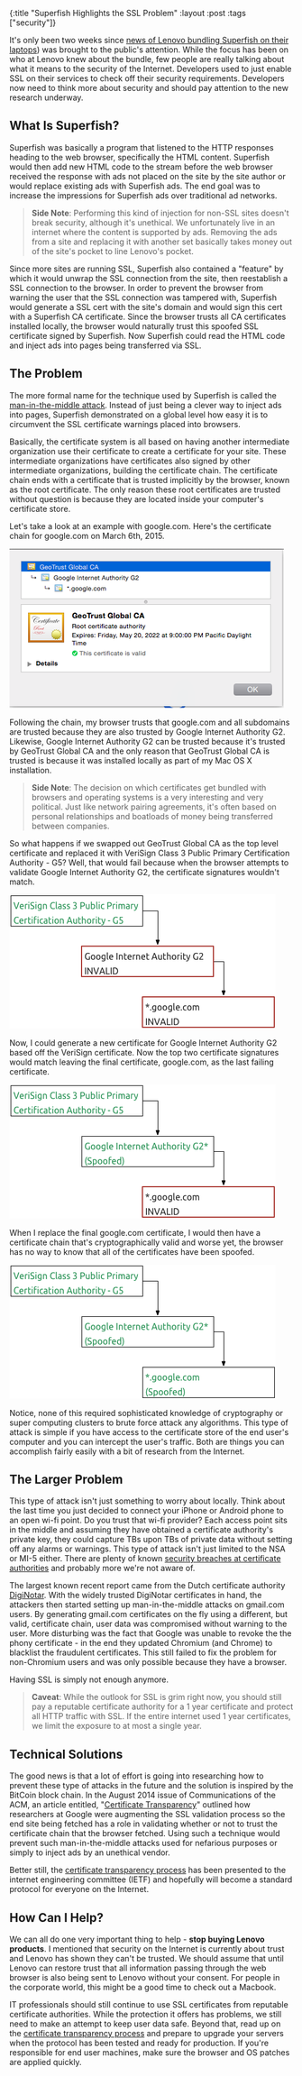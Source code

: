 {:title "Superfish Highlights the SSL Problem"
 :layout :post
 :tags ["security"]}

It's only been two weeks since
[news of Lenovo bundling Superfish on their laptops](http://arstechnica.com/security/2015/02/lenovo-pcs-ship-with-man-in-the-middle-adware-that-breaks-https-connections/))
was brought to the public's attention. While the focus has been on who at Lenovo knew about the bundle,
few people are really talking about what it means to the security of the Internet. Developers used to just
enable SSL on their services to check off their security requirements. Developers now need to think
more about security and should pay attention to the new research underway.


## What Is Superfish?

Superfish was basically a program that listened to the HTTP responses heading to the web browser, specifically
the HTML content. Superfish would then add new HTML code to the stream before the web browser received the response
with ads not placed on the site by the site author or would replace existing ads with Superfish ads. The end goal was
to increase the impressions for Superfish ads over traditional ad networks.

> __Side Note__:
> Performing this kind of injection for non-SSL sites doesn't break security, although it's unethical. We
> unfortunately live in an internet where the content is supported by ads. Removing the ads from a site and
> replacing it with another set basically takes money out of the site's pocket to line Lenovo's pocket.

Since more sites are running SSL, Superfish also contained a "feature" by which it would unwrap the SSL
connection from the site, then reestablish a SSL connection to the browser. In order to prevent the browser
from warning the user that the SSL connection was tampered with, Superfish would generate a SSL cert with
the site's domain and would sign this cert with a Superfish CA certificate. Since the browser trusts all
CA certificates installed locally, the browser would naturally trust this spoofed SSL certificate signed by
Superfish. Now Superfish could read the HTML code and inject ads into pages being transferred via SSL.


## The Problem

The more formal name for the technique used by Superfish is called the
[man-in-the-middle attack](https://www.owasp.org/index.php/Man-in-the-middle_attack).
Instead of just being a clever way to inject ads into pages, Superfish demonstrated on a global level how easy
it is to circumvent the SSL certificate warnings placed into browsers.

Basically, the certificate system is all based on having another intermediate organization use their
certificate to create a certificate for your site. These intermediate organizations have certificates also signed
by other intermediate organizations, building the certificate chain. The certificate chain ends with a certificate
that is trusted implicitly by the browser, known as the root certificate. The only reason these root certificates
are trusted without question is because they are located inside your computer's certificate store.

Let's take a look at an example with google.com. Here's the certificate chain for google.com on March 6th, 2015.

![google.com Certificate Chain](/assets/superfish/google_cert.png)

Following the chain, my browser trusts that google.com and all subdomains are trusted because they are also trusted
by Google Internet Authority G2. Likewise, Google Internet Authority G2 can be trusted because it's trusted by
GeoTrust Global CA and the only reason that GeoTrust Global CA is trusted is because it was installed locally as part
of my Mac OS X installation.

> __Side Note__: The decision on which certificates get bundled with browsers and operating systems is a
> very interesting and very political. Just like network pairing agreements, it's often based  on personal relationships
> and boatloads of money being transferred between companies.

So what happens if we swapped out GeoTrust Global CA as the top level certificate and replaced it with
VeriSign Class 3 Public Primary Certification Authority - G5? Well, that would fail because when the browser attempts
to validate Google Internet Authority G2, the certificate signatures wouldn't match.

![Swap Top Level Cert](/assets/superfish/ca_cert_swap.png)

Now, I could generate a new certificate for Google Internet Authority G2 based off the VeriSign certificate. Now
the top two certificate signatures would match leaving the final certificate, google.com, as the last failing certificate.

![Swap Intermediate Cert](/assets/superfish/l2_cert_swap.png)

When I replace the final google.com certificate, I would then have a certificate chain that's cryptographically valid
and worse yet, the browser has no way to know that all of the certificates have been spoofed.

![Swap All Certs](/assets/superfish/all_cert_swap.png)

Notice, none of this required sophisticated knowledge of cryptography or super computing clusters to brute force
attack any algorithms. This type of attack is simple if you have access to the certificate store of the end user's
computer and you can intercept the user's traffic. Both are things you can accomplish fairly easily with a bit
of research from the Internet.


## The Larger Problem

This type of attack isn't just something to worry about locally. Think about the last time you just decided to
connect your iPhone or Android phone to an open wi-fi point. Do you trust that wi-fi provider? Each access point
sits in the middle and assuming they have obtained a certificate authority's private key, they could capture TBs upon
TBs of private data without setting off any alarms or warnings. This type of attack isn't just limited to the NSA
or MI-5 either. There are plenty of known
[security breaches at certificate authorities](https://www.google.com/?gws_rd=ssl#q=certificate+authority+breach) and
probably more we're not aware of.

The largest known recent report came from the Dutch certificate authority
[DigiNotar](http://en.wikipedia.org/wiki/DigiNotar). With the widely
trusted DigiNotar certificates in hand, the attackers then started setting up man-in-the-middle attacks on gmail.com
users. By generating gmail.com certificates on the fly using a different, but valid, certificate chain, user data
was compromised without warning to the user. More disturbing was the fact that Google was unable to revoke the
the phony certificate - in the end they updated Chromium (and Chrome) to blacklist the fraudulent certificates. This
still failed to fix the problem for non-Chromium users and was only possible because they have a browser.

Having SSL is simply not enough anymore.

> __Caveat__: While the outlook for SSL is grim right now, you should still pay a reputable certificate authority
> for a 1 year certificate and protect all HTTP traffic with SSL. If the entire internet used 1 year certificates,
> we limit the exposure to at most a single year.


## Technical Solutions

The good news is that a lot of effort is going into researching how to prevent these type of attacks in the future
and the solution is inspired by the BitCoin block chain. In the August 2014 issue of Communications of the ACM,
an article entitled, "[Certificate Transparency](http://dl.acm.org/citation.cfm?id=2668154)" outlined how researchers
at Google were augmenting the
SSL validation process so the end site being fetched has a role in validating whether or not to trust the certificate
chain that the browser fetched. Using such a technique would prevent such man-in-the-middle attacks used for nefarious
purposes or simply to inject ads by an unethical vendor.

Better still, the [certificate transparency process](http://dl.acm.org/citation.cfm?id=2668154) has been presented
to the internet engineering committee (IETF) and hopefully will become a standard protocol for everyone on the Internet.


## How Can I Help?

We can all do one very important thing to help - __stop buying Lenovo products__. I mentioned that
security on the Internet is currently about trust and Lenovo has shown they can't be trusted. We should assume
that until Lenovo can restore trust that all information passing through the web browser is also being sent to
Lenovo without your consent. For people in the corporate world, this might be a good time to check out a
Macbook.

IT professionals should still continue to use SSL certificates from reputable certificate authorities. While the
protection it offers has problems, we still need to make an attempt to keep user data safe. Beyond that, read up
on the [certificate transparency process](http://www.certificate-transparency.org/) and prepare to upgrade your
servers when the protocol
has been tested and ready for production. If you're responsible for end user machines, make sure the browser and OS
patches are applied quickly.
